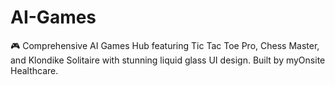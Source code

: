 # AI-Games
🎮 Comprehensive AI Games Hub featuring Tic Tac Toe Pro, Chess Master, and Klondike Solitaire with stunning liquid glass UI design. Built by myOnsite Healthcare.
